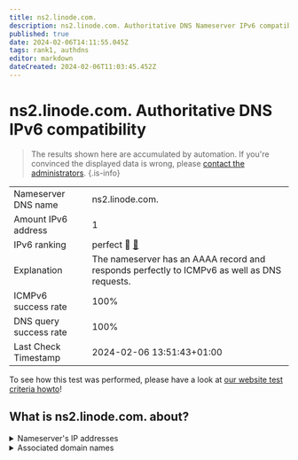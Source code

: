 ```yaml
---
title: ns2.linode.com.
description: ns2.linode.com. Authoritative DNS Nameserver IPv6 compatibility
published: true
date: 2024-02-06T14:11:55.045Z
tags: rank1, authdns
editor: markdown
dateCreated: 2024-02-06T11:03:45.452Z
---
```


# ns2.linode.com. Authoritative DNS IPv6 compatibility

> The results shown here are accumulated by automation. If you're convinced the displayed data is wrong, please [contact the administrators](/howto/chat). 
{.is-info}




|   |   |
| - | - |
| Nameserver DNS name | ns2.linode.com.
| Amount IPv6 address | 1
| IPv6 ranking | perfect :1st_place_medal: [🔗](/howto/ranking) |
| Explanation | The nameserver has an AAAA record and responds perfectly to ICMPv6 as well as DNS requests. |
| ICMPv6 success rate | 100%|
| DNS query success rate | 100% |
| Last Check Timestamp | 2024-02-06 13:51:43+01:00 |

To see how this test was performed, please have a look at [our website test criteria howto](/howto/testcriteria/authdns)!


## What is ns2.linode.com. about?




<details>
<summary>Nameserver's IP addresses</summary>

2400:cb00:2049:1::a29f:1827

</details>



<details>
<summary>Associated domain names</summary>

pouchdb.com

www.sqlite.org

</details>
